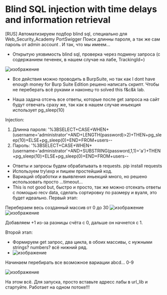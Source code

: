 # Blind SQL injection with time delays and information retrieval
[RUS] Автоматизируем подбор blind sql, специально для Web_Security_Academy PortSwigger
Поиск  длинны пароля, а так же сам пароль от admin account .
И так, что мы имеем...
- Открытую уязвимость blind sql, проверка через подмену запроса (с содержанием печенек, в нашем случае на лабе, TrackingId=)

![изображение](https://user-images.githubusercontent.com/112577182/205280024-fd59c249-ed4e-4d84-b79c-851da865f73c.png)

- Все действия можно проводить в BurpSuite, но так как I dont have enough money for Burp Suite Edition
решено написать скрипт. Чтобы не переберать всё руками и наконец-то solved this f&c&k lab.

- Наша задача отсечь все ответы, которые после get запроса на сайт будут отвечать сразу же, так как в нашем случае иньекция использует pg_sleep(10)

Injection: 
1) Длинна пароля: '%3BSELECT+CASE+WHEN+(username='administrator'+AND+LENGTH(password)>2)+THEN+pg_sleep(10)+ELSE+pg_sleep(0)+END+FROM+users--
2) Пароль: '%3BSELECT+CASE+WHEN+(username='administrator'+AND+SUBSTRING(password,1,1)='a')+THEN+pg_sleep(10)+ELSE+pg_sleep(0)+END+FROM+users--

- Ответы и запросы будем обрабатывать в requests. pip install requests
- Используем try\exp и пишем простейший код.
- Вариаций обработки и выявления иньекций много, но решено использовать просто ...timeout...
- This is not good but, быстро и просто, так же можно отсекать ответы с помощью recv data, сделать сортировку по размеру и вуаля, это будет идеально.
Первый этап:

Перебераем весь созданный массив от 0 до 30
![изображение](https://user-images.githubusercontent.com/112577182/205287460-ffe03813-4c32-49c3-a3a8-1a9ddc7ed2a5.png)
![изображение](https://user-images.githubusercontent.com/112577182/205287593-ecdd2e80-abdb-4272-8ca8-214ac2dfd0b3.png)

Добавляем +1 из-за разницы счёта с 0, дальше он начнется с 1.

Второй этап:
- Формируем get запрос, два цикла, в обоих массивы, с нужными strings? numbers? всё нижний ряд. 
- ![изображение](https://user-images.githubusercontent.com/112577182/205287839-4b47268e-1a32-4017-9f73-f11c650237f1.png)

Начинаем перебирать все возможное вариации abcd... 0-9

![изображение](https://user-images.githubusercontent.com/112577182/205288809-b1f8c17c-9e53-47c5-8327-39f599592719.png)

На этом всё.
Для запуска, просто вставьте адресс лабы в url_lib и стартуйте.
Работает на одном потоке!!!
